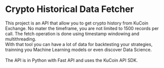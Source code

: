 # Crypto Historical Data Fetcher
This project is an API that allow you to get crypto history from KuCoin Exchange. No mater the timeframe, you are not limited to 1500 records per call. The fetch operation is done using timestamp windowing and multithreading. <br>
With that tool you can have a lot of data for backtesting your strategies, trainning you Machine Learning models or even discover Data Science.<br><br>
The API is in Python with Fast API and uses the KuCoin API SDK.